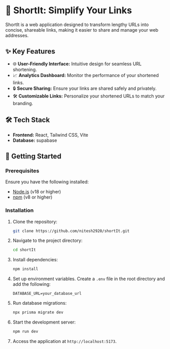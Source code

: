 # 🔗 ShortIt: Simplify Your Links

ShortIt is a web application designed to transform lengthy URLs into concise, shareable links, making it easier to share and manage your web addresses.

## ✨ Key Features

- 🌐 **User-Friendly Interface:** Intuitive design for seamless URL shortening.
- 📈 **Analytics Dashboard:** Monitor the performance of your shortened links.
- 🔒 **Secure Sharing:** Ensure your links are shared safely and privately.
- 🛠️ **Customizable Links:** Personalize your shortened URLs to match your branding.

## 🛠️ Tech Stack

- **Frontend:** React, Tailwind CSS, Vite
- **Database:** supabase

## 🚀 Getting Started

### Prerequisites

Ensure you have the following installed:

- [Node.js](https://nodejs.org/) (v18 or higher)
- [npm](https://www.npmjs.com/) (v8 or higher)


### Installation

1. Clone the repository:

    ```bash
    git clone https://github.com/nitesh2920/shortIt.git
    ```

2. Navigate to the project directory:

    ```bash
    cd shortIt
    ```

3. Install dependencies:

    ```bash
    npm install
    ```

4. Set up environment variables. Create a `.env` file in the root directory and add the following:

    ```
    DATABASE_URL=your_database_url
    ```

5. Run database migrations:

    ```bash
    npx prisma migrate dev
    ```

6. Start the development server:

    ```bash
    npm run dev
    ```

7. Access the application at `http://localhost:5173`.
